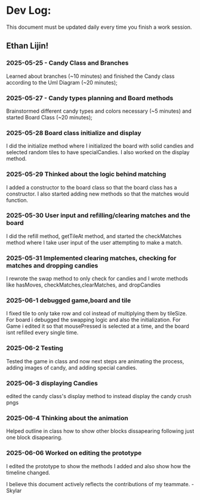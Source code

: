 # Dev Log:

This document must be updated daily every time you finish a work session.

## Ethan Lijin!

### 2025-05-25 - Candy Class and Branches
Learned about branches (~10 minutes) and finished the Candy class according to the Uml Diagram (~20 minutes);

### 2025-05-27 - Candy types planning and Board methods
Brainstormed different candy types and colors necessary (~5 minutes) and started Board Class (~20 minutes);

### 2025-05-28 Board class initialize and display
I did the initialize method where I initialized the board with solid candies and selected random tiles to have specialCandies. I also worked on the display method.

### 2025-05-29 Thinked about the logic behind matching
I added a constructor to the board class so that the board class has a constructor. I also started adding new methods so that the matches would function.

### 2025-05-30 User input and refilling/clearing matches and the board
I did the refill method, getTileAt method, and started the checkMatches method where I take user input of the user attempting to make a match. 

### 2025-05-31 Implemented clearing matches, checking for matches and dropping candies
I rewrote the swap method to only check for candies and I wrote methods like hasMoves, checkMatches,clearMatches, and dropCandies

### 2025-06-1 debugged game,board and tile
I fixed tile to only take row and col instead of multiplying them by tileSize. For board i debugged the swapping logic and also the initialization. For Game i edited it so that mousePressed is selected at a time, and the board isnt refilled every single time.

### 2025-06-2 Testing
Tested the game in class and now next steps are animating the process, adding images of candy, and adding special candies. 

### 2025-06-3 displaying Candies
edited the candy class's display method to instead display the candy crush pngs

### 2025-06-4 Thinking about the animation
Helped outline in class how to show other blocks dissapearing following just one block disapearing. 

### 2025-06-06 Worked on editing the prototype
I edited the prototype to show the methods I added and also show how the timeline changed. 



I believe this document actively reflects the contributions of my teammate. - Skylar